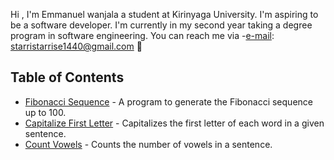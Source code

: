 Hi , I'm Emmanuel wanjala a student at Kirinyaga University. I'm  aspiring to be a software developer.
I'm currently in my second year taking a degree program in software engineering.
You can reach me via
-[e-mail](e-mail.c): starristarrise1440@gmail.com 👋 

## Table of Contents

- [Fibonacci Sequence](fibonacci.c) - A program to generate the Fibonacci sequence up to 100.
- [Capitalize First Letter](capitalize.c) - Capitalizes the first letter of each word in a given sentence.
- [Count Vowels](count_vowels.c) - Counts the number of vowels in a sentence.


<!---
Emmanuel1440/Emmanuel1440 is a ✨ special ✨ repository because its `README.md` (this file) appears on your GitHub profile.
You can click the Preview link to take a look at your changes.
--->
